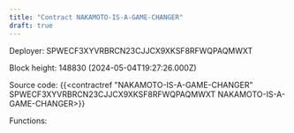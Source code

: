 ```yaml
---
title: "Contract NAKAMOTO-IS-A-GAME-CHANGER"
draft: true
---
```

Deployer: SPWECF3XYVRBRCN23CJJCX9XKSF8RFWQPAQMWXT


 



Block height: 148830 (2024-05-04T19:27:26.000Z)

Source code: {{<contractref "NAKAMOTO-IS-A-GAME-CHANGER" SPWECF3XYVRBRCN23CJJCX9XKSF8RFWQPAQMWXT NAKAMOTO-IS-A-GAME-CHANGER>}}

Functions:


